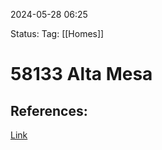 
2024-05-28 06:25

Status:
Tag: [[Homes]]

# 58133 Alta Mesa


## References:

[Link](https://www.redfin.com/CA/Yucca-Valley/58133-Alta-Mesa-Dr-92284/home/3832004)
